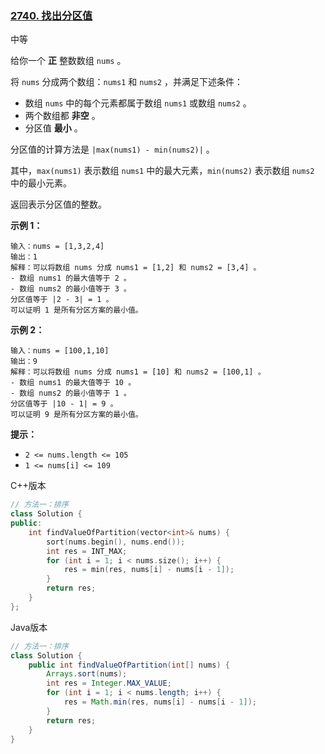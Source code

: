 ### [2740. 找出分区值](https://leetcode.cn/problems/find-the-value-of-the-partition/)

中等

给你一个 **正** 整数数组 `nums` 。

将 `nums` 分成两个数组：`nums1` 和 `nums2` ，并满足下述条件：

- 数组 `nums` 中的每个元素都属于数组 `nums1` 或数组 `nums2` 。
- 两个数组都 **非空** 。
- 分区值 **最小** 。

分区值的计算方法是 `|max(nums1) - min(nums2)|` 。

其中，`max(nums1)` 表示数组 `nums1` 中的最大元素，`min(nums2)` 表示数组 `nums2` 中的最小元素。

返回表示分区值的整数。

**示例 1：**

```
输入：nums = [1,3,2,4]
输出：1
解释：可以将数组 nums 分成 nums1 = [1,2] 和 nums2 = [3,4] 。
- 数组 nums1 的最大值等于 2 。
- 数组 nums2 的最小值等于 3 。
分区值等于 |2 - 3| = 1 。
可以证明 1 是所有分区方案的最小值。
```

**示例 2：**

```
输入：nums = [100,1,10]
输出：9
解释：可以将数组 nums 分成 nums1 = [10] 和 nums2 = [100,1] 。 
- 数组 nums1 的最大值等于 10 。 
- 数组 nums2 的最小值等于 1 。 
分区值等于 |10 - 1| = 9 。 
可以证明 9 是所有分区方案的最小值。
```

**提示：**

- `2 <= nums.length <= 105`
- `1 <= nums[i] <= 109`

C++版本

```c++
// 方法一：排序
class Solution {
public:
    int findValueOfPartition(vector<int>& nums) {
        sort(nums.begin(), nums.end());
        int res = INT_MAX;
        for (int i = 1; i < nums.size(); i++) {
            res = min(res, nums[i] - nums[i - 1]);
        }
        return res;
    }
};
```

Java版本

```java
// 方法一：排序
class Solution {
    public int findValueOfPartition(int[] nums) {
        Arrays.sort(nums);
        int res = Integer.MAX_VALUE;
        for (int i = 1; i < nums.length; i++) {
            res = Math.min(res, nums[i] - nums[i - 1]);
        }
        return res;
    }
}
```

